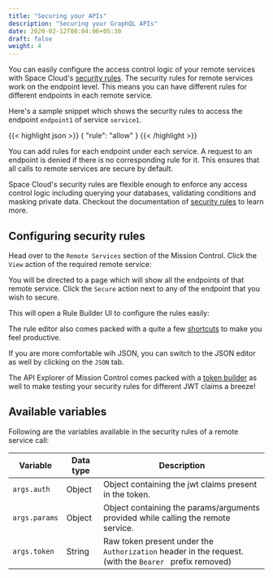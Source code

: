 ```yaml
---
title: "Securing your APIs"
description: "Securing your GraphQL APIs"
date: 2020-02-12T08:04:06+05:30
draft: false
weight: 4
---
```


You can easily configure the access control logic of your remote services with Space Cloud's [security rules](). The security rules for remote services work on the endpoint level. This means you can have different rules for different endpoints in each remote service.

Here's a sample snippet which shows the security rules to access the endpoint `endpoint1` of service `service1`.

{{< highlight json >}}
{
  "rule": "allow"
}
{{< /highlight >}}


You can add rules for each endpoint under each service. A request to an endpoint is denied if there is no corresponding rule for it. This ensures that all calls to remote services are secure by default.

Space Cloud's security rules are flexible enough to enforce any access control logic including querying your databases, validating conditions and masking private data. Checkout the documentation of [security rules]() to learn more.

## Configuring security rules

Head over to the `Remote Services` section of the Mission Control. Click the `View` action of the required remote service:

You will be directed to a page which will show all the endpoints of that remote service. Click the `Secure` action next to any of the endpoint that you wish to secure.

This will open a Rule Builder UI to configure the rules easily:

The rule editor also comes packed with a quite a few [shortcuts]() to make you feel productive.

If you are more comfortable wih JSON, you can switch to the JSON editor as well by clicking on the `JSON` tab. 

The API Explorer of Mission Control comes packed with a [token builder]() as well to make testing your security rules for different JWT claims a breeze!

## Available variables

Following are the variables available in the security rules of a remote service call:

| Variable      | Data type | Description                                                                                            |
|---------------|-----------|--------------------------------------------------------------------------------------------------------|
| `args.auth`   | Object    | Object containing the jwt claims present in the token.                                                 |
| `args.params` | Object    | Object containing the params/arguments provided while calling the remote service.                      |
| `args.token`  | String    | Raw token present under the `Authorization` header in the request. (with the `Bearer ` prefix removed) |
